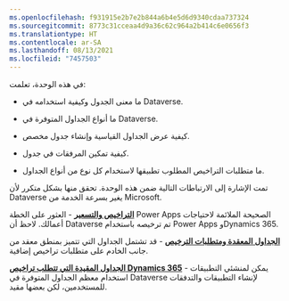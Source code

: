 ```yaml
---
ms.openlocfilehash: f931915e2b7e2b844a6b4e5d6d9340cdaa737324
ms.sourcegitcommit: 8773c31cceaa4d9a36c62c964a2b414c6e0656f3
ms.translationtype: HT
ms.contentlocale: ar-SA
ms.lasthandoff: 08/13/2021
ms.locfileid: "7457503"
---
```

في هذه الوحدة، تعلمت:

-   ما معنى الجدول وكيفية استخدامه في Dataverse.

-   ما أنواع الجداول المتوفرة في Dataverse.

-   كيفية عرض الجداول القياسية وإنشاء جدول مخصص.

-   كيفية تمكين المرفقات في جدول.

-   ما متطلبات التراخيص المطلوب تطبيقها لاستخدام كل نوع من أنواع الجداول.

تمت الإشارة إلى الارتباطات التالية ضمن هذه الوحدة. تحقق منها بشكل متكرر لأن Dataverse يغير بسرعة الخدمة من Microsoft.

[**التراخيص والتسعير**](https://powerapps.microsoft.com/pricing/?azure-portal=true) - العثور على الخطة Power Apps الصحيحة الملائمة لاحتياجات أعمالك. لاحظ أن Dataverse تم ترخيصه باستخدام Power Apps وDynamics 365.

[**الجداول المعقدة ومتطلبات الترخيص**](/powerapps/maker/common-data-service/data-platform-complex-entities/?azure-portal=true) - قد تشتمل الجداول التي تتميز بمنطق معقد من جانب الخادم على متطلبات تراخيص إضافية. 

[**الجداول المقيدة التي تتطلب تراخيص Dynamics 365**](/powerapps/maker/common-data-service/data-platform-restricted-entities/?azure-portal=true) - يمكن لمنشئي التطبيقات استخدام معظم الجداول المتوفرة في Dataverse لإنشاء التطبيقات والتدفقات للمستخدمين، لكن بعضها مقيد.
